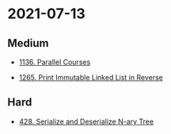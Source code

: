 # 2021-07-13

## Medium

* [1136. Parallel Courses](https://leetcode.com/problems/parallel-courses/)

* [1265. Print Immutable Linked List in Reverse](https://leetcode.com/problems/print-immutable-linked-list-in-reverse/)

## Hard

* [428. Serialize and Deserialize N-ary Tree](https://leetcode.com/problems/serialize-and-deserialize-n-ary-tree/)
